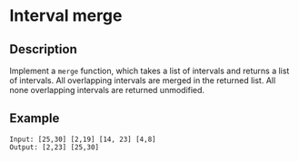 # Interval merge

## Description

Implement a `merge` function, which takes a list of intervals and returns a list of intervals.
All overlapping intervals are merged in the returned list.
All none overlapping intervals are returned unmodified.

## Example

```
Input: [25,30] [2,19] [14, 23] [4,8]
Output: [2,23] [25,30]
```

